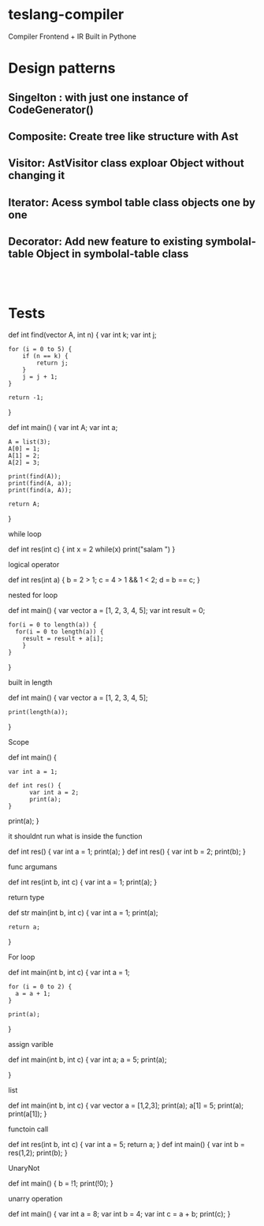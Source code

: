 # teslang-compiler
Compiler Frontend  +  IR  Built  in Pythone

# Design patterns           
## **Singelton**  : with just one instance of CodeGenerator()              
## **Composite**: Create tree like structure with Ast                     
## **Visitor**: AstVisitor class exploar Object without changing it            
## **Iterator**: Acess symbol table class objects one by one           
## **Decorator**: Add new feature to existing symbolal-table Object in symbolal-table class              

<br>        
<br>        

# Tests         
def int find(vector A, int n) {
    var int k;
    var int j;

    for (i = 0 to 5) {
        if (n == k) {
            return j;
        }
        j = j + 1;
    }   

    return -1;
}


def int main() {
    var int A;
    var int a;

    A = list(3);
    A[0] = 1;
    A[1] = 2;
    A[2] = 3;

    print(find(A));
    print(find(A, a));
    print(find(a, A));

    return A;
}






while loop

def int res(int c) {
    int x = 2
    while(x) print("salam ")
}


logical operator

def int res(int a) {
    b = 2 > 1;
    c = 4 > 1 && 1 < 2;
    d = b == c;
}




nested for loop

def int main() {
    var vector a = [1, 2, 3, 4, 5];
    var int result = 0;
    
    for(i = 0 to length(a)) {
      for(i = 0 to length(a)) {
        result = result + a[i];
        }
    }
}





built in length

def int main() {
    var vector a = [1, 2, 3, 4, 5];

    print(length(a));
}


Scope

def int main() {

    var int a = 1;

    def int res() {
          var int a = 2;
          print(a);
    }

   print(a);
}





it shouldnt run what is inside the function

def int res() {
    var int a = 1;
    print(a);
}
def int res() {
      var int b = 2;
      print(b);
}



func argumans

def int res(int b, int c) {
    var int a = 1;
    print(a);
}


return type

def str main(int b, int c) {
    var int a = 1;
    print(a);

    return a;
}



For loop

def int main(int b, int c) {
    var int a = 1;
    
    for (i = 0 to 2) {
      a = a + 1;
    }

    print(a);

}



assign varible

def int main(int b, int c) {
    var int a;
    a = 5;
    print(a);
    
}



list 

def int main(int b, int c) {
    var vector a = [1,2,3];
    print(a);
    a[1] = 5;
    print(a);
    print(a[1]);
}




functoin call

def int res(int b, int c) {
      var int a = 5;
      return a;
}
def int main() {
      var int b = res(1,2);
      print(b);
}



UnaryNot

def int main() {
    b = !1;
    print(!0);
}



unarry operation

def int main() {
      var int a = 8;
      var int b = 4;
      var int c = a + b;
      print(c);
}



 


